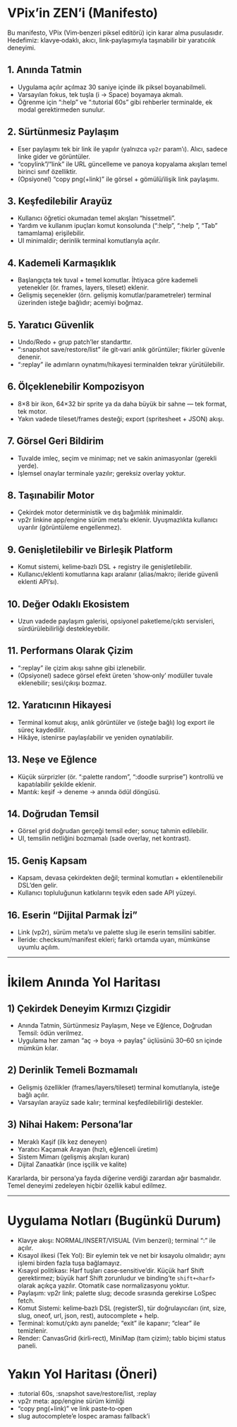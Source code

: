 # VPix’in ZEN’i (Manifesto)

Bu manifesto, VPix (Vim‑benzeri piksel editörü) için karar alma pusulasıdır. Hedefimiz: klavye‑odaklı, akıcı, link‑paylaşımıyla taşınabilir bir yaratıcılık deneyimi.

## 1. Anında Tatmin
- Uygulama açılır açılmaz 30 saniye içinde ilk piksel boyanabilmeli.
- Varsayılan fokus, tek tuşla (i → Space) boyamaya akmalı.
- Öğrenme için “:help” ve “:tutorial 60s” gibi rehberler terminalde, ek modal gerektirmeden sunulur.

## 2. Sürtünmesiz Paylaşım
- Eser paylaşımı tek bir link ile yapılır (yalnızca `vp2r` param’ı). Alıcı, sadece linke gider ve görüntüler.
- “copylink”/“link” ile URL güncelleme ve panoya kopyalama akışları temel birinci sınıf özelliktir.
- (Opsiyonel) “copy png(+link)” ile görsel + gömülü/ilişik link paylaşımı.

## 3. Keşfedilebilir Arayüz
- Kullanıcı öğretici okumadan temel akışları “hissetmeli”.
- Yardım ve kullanım ipuçları komut konsolunda (“:help”, “:help <prefix>”, “Tab” tamamlama) erişilebilir.
- UI minimaldir; derinlik terminal komutlarıyla açılır.

## 4. Kademeli Karmaşıklık
- Başlangıçta tek tuval + temel komutlar. İhtiyaca göre kademeli yetenekler (ör. frames, layers, tileset) eklenir.
- Gelişmiş seçenekler (örn. gelişmiş komutlar/parametreler) terminal üzerinden isteğe bağlıdır; acemiyi boğmaz.

## 5. Yaratıcı Güvenlik
- Undo/Redo + grup patch’ler standarttır.
- “:snapshot save/restore/list” ile git‑vari anlık görüntüler; fikirler güvenle denenir.
- “:replay” ile adımların oynatımı/hikayesi terminalden tekrar yürütülebilir.

## 6. Ölçeklenebilir Kompozisyon
- 8×8 bir ikon, 64×32 bir sprite ya da daha büyük bir sahne — tek format, tek motor.
- Yakın vadede tileset/frames desteği; export (spritesheet + JSON) akışı.

## 7. Görsel Geri Bildirim
- Tuvalde imleç, seçim ve minimap; net ve sakin animasyonlar (gerekli yerde). 
- İşlemsel onaylar terminale yazılır; gereksiz overlay yoktur.

## 8. Taşınabilir Motor
- Çekirdek motor deterministik ve dış bağımlılık minimaldir.
- vp2r linkine app/engine sürüm meta’sı eklenir. Uyuşmazlıkta kullanıcı uyarılır (görüntüleme engellenmez).

## 9. Genişletilebilir ve Birleşik Platform
- Komut sistemi, kelime‑bazlı DSL + registry ile genişletilebilir.
- Kullanıcı/eklenti komutlarına kapı aralanır (alias/makro; ileride güvenli eklenti API’sı).

## 10. Değer Odaklı Ekosistem
- Uzun vadede paylaşım galerisi, opsiyonel paketleme/çıktı servisleri, sürdürülebilirliği destekleyebilir.

## 11. Performans Olarak Çizim
- “:replay” ile çizim akışı sahne gibi izlenebilir. 
- (Opsiyonel) sadece görsel efekt üreten ‘show‑only’ modüller tuvale eklenebilir; sesi/çıkışı bozmaz.

## 12. Yaratıcının Hikayesi
- Terminal komut akışı, anlık görüntüler ve (isteğe bağlı) log export ile süreç kaydedilir.
- Hikâye, istenirse paylaşılabilir ve yeniden oynatılabilir.

## 13. Neşe ve Eğlence
- Küçük sürprizler (ör. “:palette random”, “:doodle surprise”) kontrollü ve kapatılabilir şekilde eklenir.
- Mantık: keşif → deneme → anında ödül döngüsü.

## 14. Doğrudan Temsil
- Görsel grid doğrudan gerçeği temsil eder; sonuç tahmin edilebilir.
- UI, temsilin netliğini bozmamalı (sade overlay, net kontrast).

## 15. Geniş Kapsam
- Kapsam, devasa çekirdekten değil; terminal komutları + eklentilenebilir DSL’den gelir.
- Kullanıcı topluluğunun katkılarını teşvik eden sade API yüzeyi.

## 16. Eserin “Dijital Parmak İzi”
- Link (vp2r), sürüm meta’sı ve palette slug ile eserin temsilini sabitler.
- İleride: checksum/manifest ekleri; farklı ortamda uyarı, mümkünse uyumlu açılım.

---

# İkilem Anında Yol Haritası

## 1) Çekirdek Deneyim Kırmızı Çizgidir
- Anında Tatmin, Sürtünmesiz Paylaşım, Neşe ve Eğlence, Doğrudan Temsil: ödün verilmez.
- Uygulama her zaman “aç → boya → paylaş” üçlüsünü 30–60 sn içinde mümkün kılar.

## 2) Derinlik Temeli Bozmamalı
- Gelişmiş özellikler (frames/layers/tileset) terminal komutlarıyla, isteğe bağlı açılır.
- Varsayılan arayüz sade kalır; terminal keşfedilebilirliği destekler.

## 3) Nihai Hakem: Persona’lar
- Meraklı Kaşif (ilk kez deneyen)
- Yaratıcı Kaçamak Arayan (hızlı, eğlenceli üretim)
- Sistem Mimarı (gelişmiş akışları kuran)
- Dijital Zanaatkâr (ince işçilik ve kalite)

Kararlarda, bir persona’ya fayda diğerine verdiği zarardan ağır basmalıdır. Temel deneyimi zedeleyen hiçbir özellik kabul edilmez.

---

# Uygulama Notları (Bugünkü Durum)

- Klavye akışı: NORMAL/INSERT/VISUAL (Vim benzeri); terminal “:” ile açılır.
- Kısayol ilkesi (Tek Yol): Bir eylemin tek ve net bir kısayolu olmalıdır; aynı işlemi birden fazla tuşa bağlamayız.
- Kısayol politikası: Harf tuşları case‑sensitive’dir. Küçük harf Shift gerektirmez; büyük harf Shift zorunludur ve binding’te `shift+<harf>` olarak açıkça yazılır. Otomatik case normalizasyonu yoktur.
- Paylaşım: vp2r link; palette slug; decode sırasında gerekirse LoSpec fetch.
- Komut Sistemi: kelime‑bazlı DSL (registerS), tür doğrulayıcıları (int, size, slug, oneof, url, json, rest), autocomplete + help.
- Terminal: komut/çıktı aynı panelde; “exit” ile kapanır; “clear” ile temizlenir.
- Render: CanvasGrid (kirli‑rect), MiniMap (tam çizim); tablo biçimi status paneli.

# Yakın Yol Haritası (Öneri)
- :tutorial 60s, :snapshot save/restore/list, :replay
- vp2r meta: app/engine sürüm kimliği
- “copy png(+link)” ve link paste‑to‑open
- slug autocomplete’e lospec araması fallback’i
